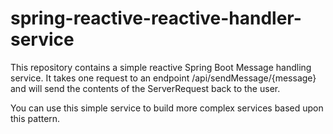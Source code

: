 # spring-reactive-reactive-handler-service
This repository contains a simple reactive Spring Boot Message handling service.
It takes one request to an endpoint /api/sendMessage/{message} and will send the contents of the 
ServerRequest back to the user.

You can use this simple service to build more complex services based upon this pattern.


